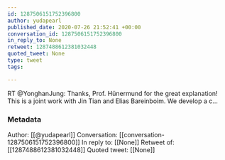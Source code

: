 ```yaml
---
id: 1287506151752396800
author: yudapearl
published_date: 2020-07-26 21:52:41 +00:00
conversation_id: 1287506151752396800
in_reply_to: None
retweet: 1287488612381032448
quoted_tweet: None
type: tweet
tags:

---
```


RT @YonghanJung: Thanks, Prof. Hünermund for the great explanation! This is a joint work with Jin Tian and Elias Bareinboim. We develop a c…

### Metadata

Author: [[@yudapearl]]
Conversation: [[conversation-1287506151752396800]]
In reply to: [[None]]
Retweet of: [[1287488612381032448]]
Quoted tweet: [[None]]
